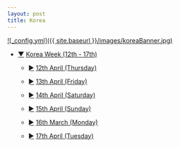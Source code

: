 ```yaml
---
layout: post
title: Korea
---
```

<a href="/korea">![_config.yml]({{ site.baseurl }}/images/koreaBanner.jpg)</a>

<div class="treeview">
    <ul>
        <li>
            <div><p><a href="#" class="sc" onclick="return UnHide(this)">&#9660;</a>
                <a href="#">Korea Week (12th - 17th)</a></p></div>
            <ul>
                <li class="cl">
                    <div>
                        <p>
              <a href="/days/korea/12apr/" class="sc">&#9658;</a>
              <a href="/days/korea/12apr/">12th April (Thursday)</a>
            </p>
          </div>
        </li>
         <li class="cl">
          <div>
            <p>
              <a href="/days/korea/13apr/" class="sc">&#9658;</a>
              <a href="/days/korea/12apr/">13th April (Friday)</a>
            </p>
          </div>
        </li>
                 <li class="cl">
          <div>
            <p>
              <a href="/days/korea/14apr/" class="sc">&#9658;</a>
              <a href="/days/korea/14apr/">14th April (Saturday)</a>
            </p>
          </div>
        </li>
                 <li class="cl">
          <div>
            <p>
              <a href="/days/korea/15apr/" class="sc">&#9658;</a>
              <a href="/days/korea/15apr/">15th April (Sunday)</a>
            </p>
          </div>
        </li>
                                 <li class="cl">
          <div>
            <p>
              <a href="/days/korea/16apr/" class="sc">&#9658;</a>
              <a href="/days/korea/16apr/">16th March (Monday)</a>
            </p>
          </div>
        </li>
                                 <li class="cl">
          <div>
            <p>
              <a href="/days/korea/17apr/" class="sc">&#9658;</a>
              <a href="/days/korea/17apr/">17th April (Tuesday)</a>
            </p>
          </div>
        </li>
      </ul>
    </li>
  </ul>
</div>
